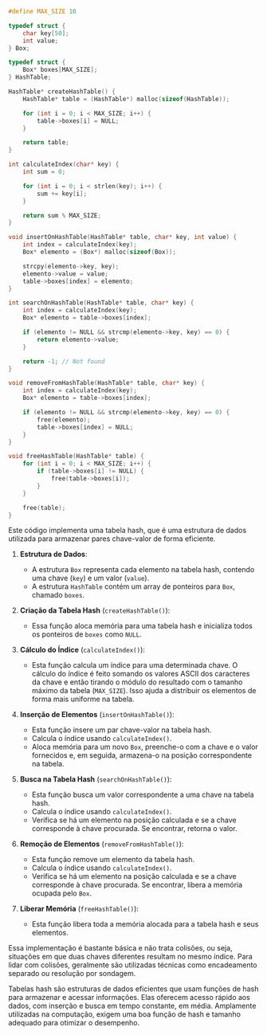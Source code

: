 ```c
#define MAX_SIZE 10

typedef struct {
    char key[50];
    int value;
} Box;

typedef struct {
    Box* boxes[MAX_SIZE];
} HashTable;

HashTable* createHashTable() {
    HashTable* table = (HashTable*) malloc(sizeof(HashTable));

    for (int i = 0; i < MAX_SIZE; i++) {
        table->boxes[i] = NULL;
    }

    return table;
}

int calculateIndex(char* key) {
    int sum = 0;

    for (int i = 0; i < strlen(key); i++) {
        sum += key[i];
    }

    return sum % MAX_SIZE;
}

void insertOnHashTable(HashTable* table, char* key, int value) {
    int index = calculateIndex(key);
    Box* elemento = (Box*) malloc(sizeof(Box));

    strcpy(elemento->key, key);
    elemento->value = value;
    table->boxes[index] = elemento;
}

int searchOnHashTable(HashTable* table, char* key) {
    int index = calculateIndex(key);
    Box* elemento = table->boxes[index];

    if (elemento != NULL && strcmp(elemento->key, key) == 0) {
        return elemento->value;
    }

    return -1; // Not found
}

void removeFromHashTable(HashTable* table, char* key) {
    int index = calculateIndex(key);
    Box* elemento = table->boxes[index];

    if (elemento != NULL && strcmp(elemento->key, key) == 0) {
        free(elemento);
        table->boxes[index] = NULL;
    }
}

void freeHashTable(HashTable* table) {
    for (int i = 0; i < MAX_SIZE; i++) {
        if (table->boxes[i] != NULL) {
            free(table->boxes[i]);
        }
    }

    free(table);
}
```

Este código implementa uma tabela hash, que é uma estrutura de dados utilizada para armazenar pares chave-valor de forma eficiente.

1. **Estrutura de Dados**:
   - A estrutura `Box` representa cada elemento na tabela hash, contendo uma chave (`key`) e um valor (`value`).
   - A estrutura `HashTable` contém um array de ponteiros para `Box`, chamado `boxes`.

2. **Criação da Tabela Hash** (`createHashTable()`):
   - Essa função aloca memória para uma tabela hash e inicializa todos os ponteiros de `boxes` como `NULL`.

3. **Cálculo do Índice** (`calculateIndex()`):
   - Esta função calcula um índice para uma determinada chave. O cálculo do índice é feito somando os valores ASCII dos caracteres da chave e então tirando o módulo do resultado com o tamanho máximo da tabela (`MAX_SIZE`). Isso ajuda a distribuir os elementos de forma mais uniforme na tabela.

4. **Inserção de Elementos** (`insertOnHashTable()`):
   - Esta função insere um par chave-valor na tabela hash.
   - Calcula o índice usando `calculateIndex()`.
   - Aloca memória para um novo `Box`, preenche-o com a chave e o valor fornecidos e, em seguida, armazena-o na posição correspondente na tabela.

5. **Busca na Tabela Hash** (`searchOnHashTable()`):
   - Esta função busca um valor correspondente a uma chave na tabela hash.
   - Calcula o índice usando `calculateIndex()`.
   - Verifica se há um elemento na posição calculada e se a chave corresponde à chave procurada. Se encontrar, retorna o valor.

6. **Remoção de Elementos** (`removeFromHashTable()`):
   - Esta função remove um elemento da tabela hash.
   - Calcula o índice usando `calculateIndex()`.
   - Verifica se há um elemento na posição calculada e se a chave corresponde à chave procurada. Se encontrar, libera a memória ocupada pelo `Box`.

7. **Liberar Memória** (`freeHashTable()`):
   - Esta função libera toda a memória alocada para a tabela hash e seus elementos.

Essa implementação é bastante básica e não trata colisões, ou seja, situações em que duas chaves diferentes resultam no mesmo índice. 
Para lidar com colisões, geralmente são utilizadas técnicas como encadeamento separado ou resolução por sondagem.

Tabelas hash são estruturas de dados eficientes que usam funções de hash para armazenar e acessar informações. 
Elas oferecem acesso rápido aos dados, com inserção e busca em tempo constante, em média. 
Amplamente utilizadas na computação, exigem uma boa função de hash e tamanho adequado para otimizar o desempenho.
